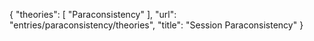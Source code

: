 {
    "theories": [
        "Paraconsistency"
    ],
    "url": "entries/paraconsistency/theories",
    "title": "Session Paraconsistency"
}
